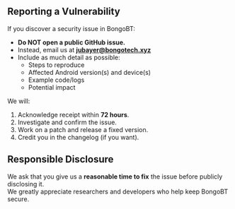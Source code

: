 ## Reporting a Vulnerability

If you discover a security issue in BongoBT:

- **Do NOT open a public GitHub issue.**
- Instead, email us at **jubayer@bongotech.xyz**
- Include as much detail as possible:
  - Steps to reproduce
  - Affected Android version(s) and device(s)
  - Example code/logs
  - Potential impact

We will:
1. Acknowledge receipt within **72 hours**.
2. Investigate and confirm the issue.
3. Work on a patch and release a fixed version.
4. Credit you in the changelog (if you want).

## Responsible Disclosure

We ask that you give us a **reasonable time to fix** the issue before publicly disclosing it.  
We greatly appreciate researchers and developers who help keep BongoBT secure.
